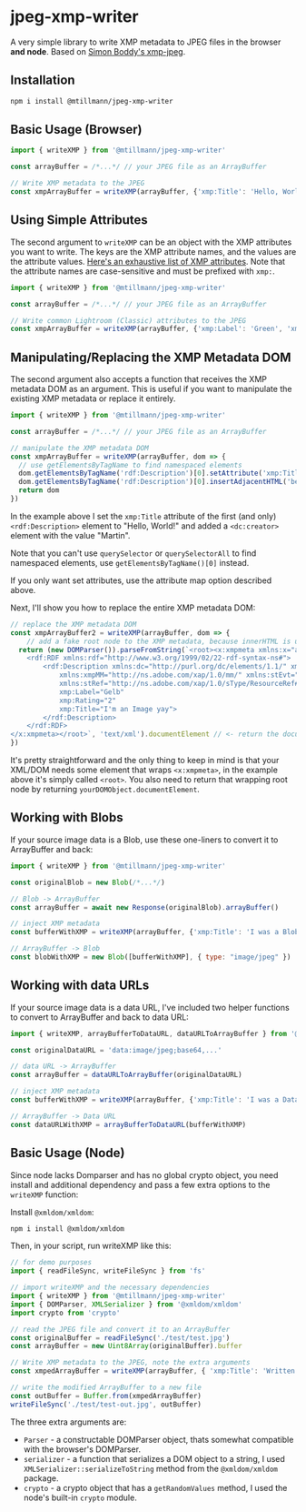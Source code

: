 # jpeg-xmp-writer

A very simple library to write XMP metadata to JPEG files in the browser **and node**. Based on [Simon Boddy's xmp-jpeg](https://github.com/bbsimonbb/xmp-jpeg/). 

## Installation

```bash
npm i install @mtillmann/jpeg-xmp-writer
```

## Basic Usage (Browser)

```javascript
import { writeXMP } from '@mtillmann/jpeg-xmp-writer'

const arrayBuffer = /*...*/ // your JPEG file as an ArrayBuffer

// Write XMP metadata to the JPEG
const xmpArrayBuffer = writeXMP(arrayBuffer, {'xmp:Title': 'Hello, World!'})
```

## Using Simple Attributes

The second argument to `writeXMP` can be an object with the XMP attributes you want to write. The keys are the XMP attribute names, and the values are the attribute values. [Here's an exhaustive list of XMP attributes](https://www.exiftool.org/TagNames/XMP.html). Note that the attribute names are case-sensitive and must be prefixed with `xmp:`.

```javascript
import { writeXMP } from '@mtillmann/jpeg-xmp-writer'

const arrayBuffer = /*...*/ // your JPEG file as an ArrayBuffer

// Write common Lightroom (Classic) attributes to the JPEG
const xmpArrayBuffer = writeXMP(arrayBuffer, {'xmp:Label': 'Green', 'xmp:Rating': 3})
``` 

## Manipulating/Replacing the XMP Metadata DOM

The second argument also accepts a function that receives the XMP metadata DOM as an argument. This is useful if you want to manipulate the existing XMP metadata or replace it entirely.

```javascript
import { writeXMP } from '@mtillmann/jpeg-xmp-writer'

const arrayBuffer = /*...*/ // your JPEG file as an ArrayBuffer

// manipulate the XMP metadata DOM
const xmpArrayBuffer = writeXMP(arrayBuffer, dom => {
  // use getElementsByTagName to find namespaced elements
  dom.getElementsByTagName('rdf:Description')[0].setAttribute('xmp:Title', 'Hello, World!')
  dom.getElementsByTagName('rdf:Description')[0].insertAdjacentHTML('beforeend', '<dc:creator><rdf:Seq><rdf:li>Martin</rdf:li></rdf:Seq></dc:creator>')
  return dom
})
```

In the example above I set the `xmp:Title` attribute of the first (and only) `<rdf:Description>` element to "Hello, World!" and added a `<dc:creator>` element with the value "Martin".

Note that you can't use `querySelector` or `querySelectorAll` to find namespaced elements, use `getElementsByTagName()[0]` instead.

If you only want set attributes, use the attribute map option described above.

Next, I'll show you how to replace the entire XMP metadata DOM:

```javascript
// replace the XMP metadata DOM
const xmpArrayBuffer2 = writeXMP(arrayBuffer, dom => {
    // add a fake root node to the XMP metadata, because innerHTML is used to extract actual XML
  return (new DOMParser()).parseFromString(`<root><x:xmpmeta xmlns:x="adobe:ns:meta/" x:xmptk="Adobe XMP Core 5.5-c002 1.148022, 2012/07/15-18:06:45        ">
    <rdf:RDF xmlns:rdf="http://www.w3.org/1999/02/22-rdf-syntax-ns#">
        <rdf:Description xmlns:dc="http://purl.org/dc/elements/1.1/" xmlns:xmp="http://ns.adobe.com/xap/1.0/" 
            xmlns:xmpMM="http://ns.adobe.com/xap/1.0/mm/" xmlns:stEvt="http://ns.adobe.com/xap/1.0/sType/ResourceEvent#" 
            xmlns:stRef="http://ns.adobe.com/xap/1.0/sType/ResourceRef#"
            xmp:Label="Gelb"
            xmp:Rating="2"
            xmp:Title="I'm an Image yay">
        </rdf:Description>
    </rdf:RDF>
</x:xmpmeta></root>`, 'text/xml').documentElement // <- return the documentElement (<root>)
})
```

It's pretty straightforward and the only thing to keep in mind is that your XML/DOM needs some element that wraps `<x:xmpmeta>`, in the example above it's simply called `<root>`. You also need to return that wrapping root node by returning `yourDOMObject.documentElement`.

## Working with Blobs

If your source image data is a Blob, use these one-liners to convert it to ArrayBuffer and back:

```javascript
import { writeXMP } from '@mtillmann/jpeg-xmp-writer'

const originalBlob = new Blob(/*...*/)

// Blob -> ArrayBuffer
const arrayBuffer = await new Response(originalBlob).arrayBuffer()

// inject XMP metadata
const bufferWithXMP = writeXMP(arrayBuffer, {'xmp:Title': 'I was a Blob once!'})

// ArrayBuffer -> Blob
const blobWithXMP = new Blob([bufferWithXMP], { type: "image/jpeg" })
```

## Working with data URLs

If your source image data is a data URL, I've included two helper functions to convert to ArrayBuffer and back to data URL:

```javascript
import { writeXMP, arrayBufferToDataURL, dataURLToArrayBuffer } from '@mtillmann/jpeg-xmp-writer'

const originalDataURL = 'data:image/jpeg;base64,...'

// data URL -> ArrayBuffer
const arrayBuffer = dataURLToArrayBuffer(originalDataURL)

// inject XMP metadata
const bufferWithXMP = writeXMP(arrayBuffer, {'xmp:Title': 'I was a Data URL once!'})

// ArrayBuffer -> Data URL
const dataURLWithXMP = arrayBufferToDataURL(bufferWithXMP)
```

## Basic Usage (Node)

Since node lacks Domparser and has no global crypto object, you need install and additional dependency and pass a few extra options to the `writeXMP` function:

Install `@xmldom/xmldom`: 

```bash
npm i install @xmldom/xmldom
```

Then, in your script, run writeXMP like this:
  
```javascript
// for demo purposes
import { readFileSync, writeFileSync } from 'fs'

// import writeXMP and the necessary dependencies
import { writeXMP } from '@mtillmann/jpeg-xmp-writer'
import { DOMParser, XMLSerializer } from '@xmldom/xmldom'
import crypto from 'crypto'

// read the JPEG file and convert it to an ArrayBuffer
const originalBuffer = readFileSync('./test/test.jpg')
const arrayBuffer = new Uint8Array(originalBuffer).buffer

// Write XMP metadata to the JPEG, note the extra arguments
const xmpedArrayBuffer = writeXMP(arrayBuffer, { 'xmp:Title': 'Written by Node :)' }, DOMParser, new XMLSerializer().serializeToString, crypto)

// write the modified ArrayBuffer to a new file
const outBuffer = Buffer.from(xmpedArrayBuffer)
writeFileSync('./test/test-out.jpg', outBuffer)
```

The three extra arguments are:

- `Parser` - a constructable DOMParser object, thats somewhat compatible with the browser's DOMParser.  
- `serializer` - a function that serializes a DOM object to a string, I used `XMLSerializer::serializeToString` method from the `@xmldom/xmldom` package.  
- `crypto` - a crypto object that has a `getRandomValues` method, I used the node's built-in `crypto` module.